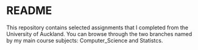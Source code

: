 # README

This repository contains selected assignments that I completed from the University of Auckland. You can browse through the two branches named by my main course subjects: Computer_Science and Statistcs.
